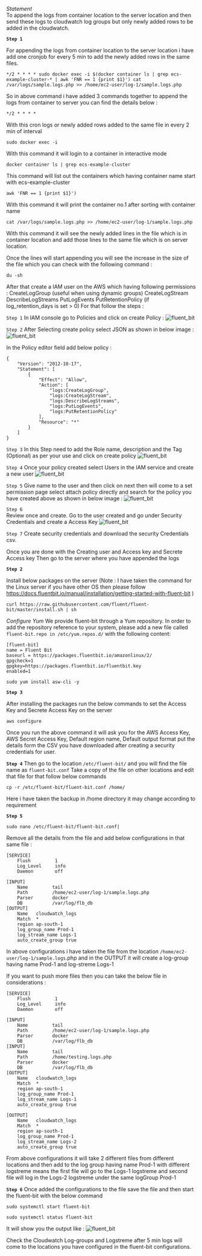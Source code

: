 *Statement*  
To append the logs from container location to the server location and then send these logs to cloudwatch log groups but only newly added rows to be added in the cloudwatch.

**`Step 1`**  

For appending the logs from container location to the server location i have add one cronjob for every 5 min to add the newly added rows in the same files.

```
*/2 * * * * sudo docker exec -i $(docker container ls | grep ecs-example-cluster-* | awk 'FNR == 1 {print $1}') cat /var/logs/sample.logs.php >> /home/ec2-user/log-1/sample.logs.php 
 ```

So in above command i have added 3 commands together to append the logs from container to server you can find the details below : 

```
*/2 * * * * 
```

With this cron logs or newly added rows added to the same file in every 2 min of interval 

```
sudo docker exec -i
``` 
With this command it will login to a container in interactive mode

```
docker container ls | grep ecs-example-cluster
```

This command will list out the containers which having container name start with ecs-example-cluster

```
awk 'FNR == 1 {print $1}') 
```
With this command it will print the container no.1 after sorting with  container name

```
cat /var/logs/sample.logs.php >> /home/ec2-user/log-1/sample.logs.php 
```
With this command it will see the newly added lines in the file which is in container location and add those lines to the same file which is on server location.

Once the lines will start appending you will see the increase in the size of the file which you can check with the following command : 

```
du -sh
```
After that create a IAM user on the AWS which having following permissions : 
CreateLogGroup (useful when using dynamic groups)
CreateLogStream
DescribeLogStreams
PutLogEvents
PutRetentionPolicy (if log_retention_days is set > 0)
For that follow the steps : 

`Step 1`
In IAM console go to Policies and click on create Policy : 
![fluent_bit](../../static/Fluent%20bit/step1.png)

`Step 2`
After Selecting create policy select JSON as shown in below image : 
![fluent_bit](../../static/Fluent%20bit/step2.png)

In the Policy editor field add below policy : 

```
{
    "Version": "2012-10-17",
    "Statement": [
        {
            "Effect": "Allow",
            "Action": [
                "logs:CreateLogGroup",
                "logs:CreateLogStream",
                "logs:DescribeLogStreams",
                "logs:PutLogEvents",
                "logs:PutRetentionPolicy"
            ],
            "Resource": "*"
        }
    ]
}
```

`Step 3` 
In this Step need to add the Role name, description and the Tag (Optional) as per your use and click on create policy 
![fluent_bit](../../static/Fluent%20bit/step3.png)

`Step 4`
Once your policy created select Users in the IAM service and create a new user 
![fluent_bit](../../static/Fluent%20bit/step4.png)

`Step 5`
Give name to the user and then click on next then will come to a set permission page select attach policy directly and search for the policy you have created above as shown in below image : 
![fluent_bit](../../static/Fluent%20bit/step5.png)


`Step 6`  
Review once and create. Go to the user created and go under Security Credentials and create a Access Key 
![fluent_bit](../../static/Fluent%20bit/step6.png)

`Step 7` 
Create security credentials and download the security Credentials csv. 

Once you are done with the Creating user and Access key and Secrete Access key 
Then go to the server where you have appended the logs 

**`Step 2`**

Install below packages on the server 
(Note : I have taken the command for the Linux server if you have other OS then please follow https://docs.fluentbit.io/manual/installation/getting-started-with-fluent-bit )

```
curl https://raw.githubusercontent.com/fluent/fluent-bit/master/install.sh | sh
```

*Configure Yum*
We provide fluent-bit through a Yum repository. In order to add the repository reference to your system, please add a new file called `fluent-bit.repo in /etc/yum.repos.d/` with the following content:

```
[fluent-bit]
name = Fluent Bit
baseurl = https://packages.fluentbit.io/amazonlinux/2/
gpgcheck=1
gpgkey=https://packages.fluentbit.io/fluentbit.key
enabled=1
```

```
sudo yum install asw-cli -y
```
**`Step 3`**

After installing the packages run the below commands to set the Access Key and Secrete Access Key on the server 

```
aws configure 
```

Once you run the above command it will ask you for the AWS Access Key, AWS Secret Access Key, Default region name, Default output format put the details form the CSV you have downloaded after creating a security credentials for user.

**`Step 4`** 
Then go to the location `/etc/fluent-bit/` and you will find the file name as `fluent-bit.conf`
Take a copy of the file on other locations and edit that file for that follow below commands 

```
cp -r /etc/fluent-bit/fluent-bit.conf /home/
```
Here i have taken the backup in /home directory it may change according to requirement 

**`Step 5`**
``` 
sudo nano /etc/fluent-bit/fluent-bit.conf|
```

Remove all the details from the file and add below configurations in that same file : 
```
[SERVICE]
    Flush         1
    Log_Level     info
    Daemon        off

[INPUT]
    Name         tail
    Path         /home/ec2-user/log-1/sample.logs.php
    Parser       docker
    DB           /var/log/flb_db
[OUTPUT]
    Name   cloudwatch_logs
    Match  *
    region ap-south-1
    log_group_name Prod-1
    log_stream_name Logs-1
    auto_create_group true
```

In above configurations i have taken the file from the location  `/home/ec2-user/log-1/sample.logs`.php  and in the OUTPUT it will create a log-group having name Prod-1 and log-streme Logs-1

If you want to push more files then you can take the below file in considerations : 



```
[SERVICE]
    Flush         1
    Log_Level     info
    Daemon        off

[INPUT]
    Name         tail
    Path         /home/ec2-user/log-1/sample.logs.php
    Parser       docker
    DB           /var/log/flb_db
[INPUT]
    Name         tail
    Path         /home/testing.logs.php
    Parser       docker
    DB           /var/log/flb_db
[OUTPUT]
    Name   cloudwatch_logs
    Match  *
    region ap-south-1
    log_group_name Prod-1
    log_stream_name Logs-1
    auto_create_group true

[OUTPUT]
    Name   cloudwatch_logs
    Match  *
    region ap-south-1
    log_group_name Prod-1
    log_stream_name Logs-2
    auto_create_group true
```

From above configurations it will take 2 different files from different locations and then add to the log group having name Prod-1 with different logstreme means the first file will go to the Logs-1 logstreme and second file will log in the Logs-2 logstreme under the same logGroup Prod-1

**`Step 6`** 
Once added the configurations to the file save the file and then start the fluent-bit with the below command 
```
sudo systemctl start fluent-bit 
```
```
sudo systemctl status fluent-bit 
```

It will show you the output like : 
![fluent_bit](../../static/Fluent%20bit/last.png)

Check the Cloudwatch Log-groups and Logstreme after 5 min logs will come to the locations you have configured in the fluent-bit configurations.



